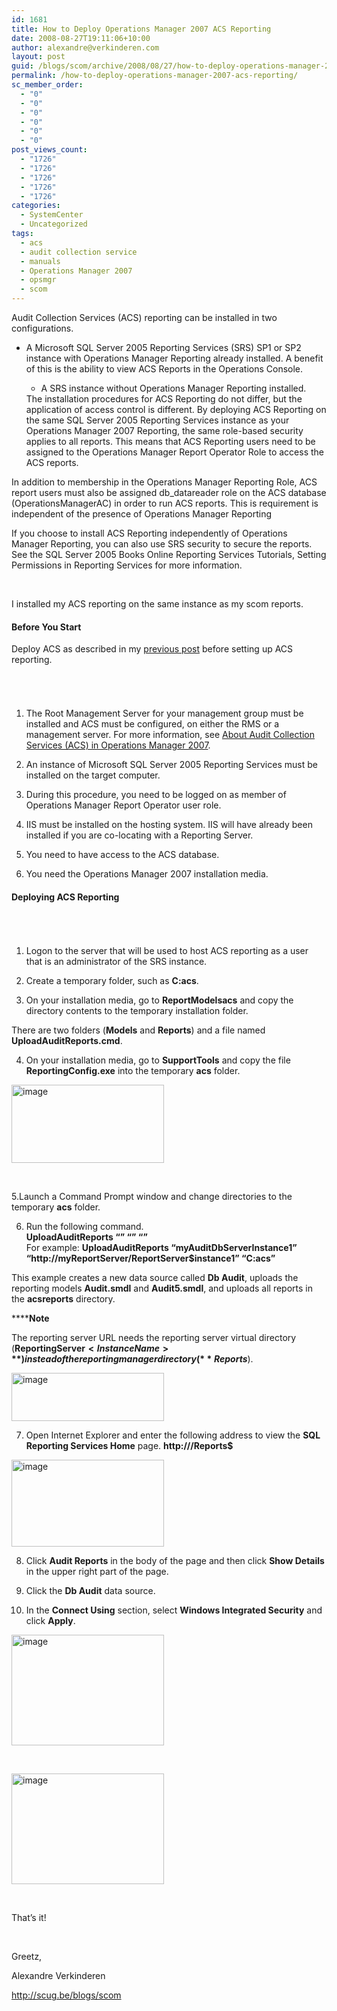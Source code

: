```yaml
---
id: 1681
title: How to Deploy Operations Manager 2007 ACS Reporting
date: 2008-08-27T19:11:06+10:00
author: alexandre@verkinderen.com
layout: post
guid: /blogs/scom/archive/2008/08/27/how-to-deploy-operations-manager-2007-acs-reporting.aspx
permalink: /how-to-deploy-operations-manager-2007-acs-reporting/
sc_member_order:
  - "0"
  - "0"
  - "0"
  - "0"
  - "0"
  - "0"
post_views_count:
  - "1726"
  - "1726"
  - "1726"
  - "1726"
  - "1726"
categories:
  - SystemCenter
  - Uncategorized
tags:
  - acs
  - audit collection service
  - manuals
  - Operations Manager 2007
  - opsmgr
  - scom
---
```

Audit Collection Services (ACS) reporting can be installed in two configurations.

  * A Microsoft SQL Server 2005 Reporting Services (SRS) SP1 or SP2 instance with Operations Manager Reporting already installed. A benefit of this is the ability to view ACS Reports in the Operations Console. 
      * A SRS instance without Operations Manager Reporting installed.</ul> 
    The installation procedures for ACS Reporting do not differ, but the application of access control is different. By deploying ACS Reporting on the same SQL Server 2005 Reporting Services instance as your Operations Manager 2007 Reporting, the same role-based security applies to all reports. This means that ACS Reporting users need to be assigned to the Operations Manager Report Operator Role to access the ACS reports.
    
    In addition to membership in the Operations Manager Reporting Role, ACS report users must also be assigned db_datareader role on the ACS database (OperationsManagerAC) in order to run ACS reports. This is requirement is independent of the presence of Operations Manager Reporting
    
    If you choose to install ACS Reporting independently of Operations Manager Reporting, you can also use SRS security to secure the reports. See the SQL Server 2005 Books Online Reporting Services Tutorials, Setting Permissions in Reporting Services for more information.
    
    &nbsp;
    
    I installed my ACS reporting on the same instance as my scom reports.
    
    #### <a name="_Toc207433314">Before You Start</a>
    
    Deploy ACS as described in my <a href="http://scug.be/blogs/scom/archive/2008/08/27/installing-audit-collection-services-acs.aspx" target="_blank">previous post</a> before setting up ACS reporting.
    
    ###### <a name="_Toc207433315"></a>&nbsp;
    
    1. The Root Management Server for your management group must be installed and ACS must be configured, on either the RMS or a management server. For more information, see [About Audit Collection Services (ACS) in Operations Manager 2007](http://technet.microsoft.com/en-us/library/bb381373.aspx).
    
    2. An instance of Microsoft SQL Server 2005 Reporting Services must be installed on the target computer.
    
    3. During this procedure, you need to be logged on as member of Operations Manager Report Operator user role.
    
    4. IIS must be installed on the hosting system. IIS will have already been installed if you are co-locating with a Reporting Server.
    
    5. You need to have access to the ACS database.
    
    6. You need the Operations Manager 2007 installation media.
    
    #### <a name="_Toc207433316">Deploying ACS Reporting</a>
    
    ###### &nbsp;
    
    1. Logon to the server that will be used to host ACS reporting as a user that is an administrator of the SRS instance.
    
    2. Create a temporary folder, such as **C:acs**.
    
    3. On your installation media, go to **ReportModelsacs** and copy the directory contents to the temporary installation folder.
    
    There are two folders (**Models** and **Reports**) and a file named **UploadAuditReports.cmd**.
    
    4. On your installation media, go to **SupportTools** and copy the file **ReportingConfig.exe** into the temporary **acs** folder.
    
    [<img style="border-top-width: 0px;border-left-width: 0px;border-bottom-width: 0px;border-right-width: 0px" height="125" alt="image" src="http://scug.be/blogs/scom/WindowsLiveWriter/HowtoDeployOperationsManager2007ACSRepor_D484/image_thumb.png" width="244" border="0" />](http://scug.be/blogs/scom/WindowsLiveWriter/HowtoDeployOperationsManager2007ACSRepor_D484/image_2.png)
    
    &nbsp;
    
    5.Launch a Command Prompt window and change directories to the temporary **acs** folder.
    
    6. Run the following command.  
    **UploadAuditReports “<AuditDBServerInstance>” “<Reporting Server URL>” “<path of the copied acs folder>”**  
    For example: **UploadAuditReports “myAuditDbServerInstance1” “http://myReportServer/ReportServer$instance1” “C:acs”**
    
    This example creates a new data source called **Db Audit**, uploads the reporting models **Audit.smdl** and **Audit5.smdl**, and uploads all reports in the **acsreports** directory.
    
    ******Note** 
    
    The reporting server URL needs the reporting server virtual directory (**ReportingServer$<InstanceName>**) instead of the reporting manager directory (**Reports$<InstanceName>**).
    
    [<img style="border-top-width: 0px;border-left-width: 0px;border-bottom-width: 0px;border-right-width: 0px" height="77" alt="image" src="http://scug.be/blogs/scom/WindowsLiveWriter/HowtoDeployOperationsManager2007ACSRepor_D484/image_thumb_6.png" width="244" border="0" />](http://scug.be/blogs/scom/WindowsLiveWriter/HowtoDeployOperationsManager2007ACSRepor_D484/image_14.png)
    
    7. Open Internet Explorer and enter the following address to view the **SQL Reporting Services Home** page. **http://<yourReportingServerName>/Reports$<InstanceName>**
    
    [<img style="border-top-width: 0px;border-left-width: 0px;border-bottom-width: 0px;border-right-width: 0px" height="139" alt="image" src="http://scug.be/blogs/scom/WindowsLiveWriter/HowtoDeployOperationsManager2007ACSRepor_D484/image_thumb_2.png" width="244" border="0" />](http://scug.be/blogs/scom/WindowsLiveWriter/HowtoDeployOperationsManager2007ACSRepor_D484/image_6.png)
    
    8. Click **Audit Reports** in the body of the page and then click **Show Details** in the upper right part of the page.
    
    9. Click the **Db Audit** data source.
    
    10. In the **Connect Using** section, select **Windows Integrated Security** and click **Apply**.
    
    [<img style="border-top-width: 0px;border-left-width: 0px;border-bottom-width: 0px;border-right-width: 0px" height="177" alt="image" src="http://scug.be/blogs/scom/WindowsLiveWriter/HowtoDeployOperationsManager2007ACSRepor_D484/image_thumb_5.png" width="244" border="0" />](http://scug.be/blogs/scom/WindowsLiveWriter/HowtoDeployOperationsManager2007ACSRepor_D484/image_12.png)
    
    &nbsp;
    
    [<img style="border-right: 0px;border-top: 0px;border-left: 0px;border-bottom: 0px" height="177" alt="image" src="http://scug.be/blogs/scom/WindowsLiveWriter/HowtoDeployOperationsManager2007ACSRepor_D484/image_thumb_1.png" width="244" border="0" />](http://scug.be/blogs/scom/WindowsLiveWriter/HowtoDeployOperationsManager2007ACSRepor_D484/image_7.png) 
    
    &nbsp;
    
    That&#8217;s it! 
    
    &nbsp;
    
    Greetz,
    
    Alexandre Verkinderen
    
    <http://scug.be/blogs/scom>